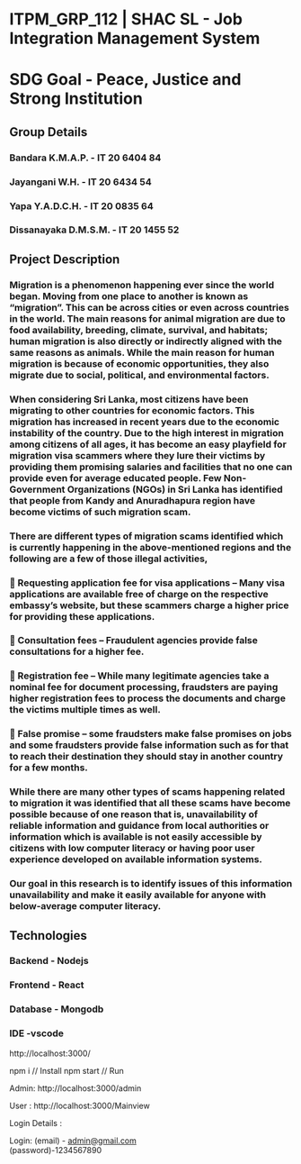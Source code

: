 # ITPM_GRP_112 | SHAC SL - Job Integration Management System
# SDG Goal - Peace, Justice and Strong Institution
 
## Group Details
### Bandara K.M.A.P. - IT 20 6404 84
### Jayangani W.H. -   IT 20 6434 54
### Yapa Y.A.D.C.H. -  IT 20 0835 64
### Dissanayaka D.M.S.M. - IT 20 1455 52

## Project Description
### Migration is a phenomenon happening ever since the world began. Moving from one place to another is known as “migration”. This can be across cities or even across countries in the world. The main reasons for animal migration are due to food availability, breeding, climate, survival, and habitats; human migration is also directly or indirectly aligned with the same reasons as animals. While the main reason for human migration is because of economic opportunities, they also migrate due to social, political, and environmental factors.
### When considering Sri Lanka, most citizens have been migrating to other countries for economic factors. This migration has increased in recent years due to the economic instability of the country. Due to the high interest in migration among citizens of all ages, it has become an easy playfield for migration visa scammers where they lure their victims by providing them promising salaries and facilities that no one can provide even for average educated people. Few Non-Government Organizations (NGOs) in Sri Lanka has identified that people from Kandy and Anuradhapura region have become victims of such migration scam.
### There are different types of migration scams identified which is currently happening in the above-mentioned regions and the following are a few of those illegal activities,
### 	Requesting application fee for visa applications – Many visa applications are available free of charge on the respective embassy’s website, but these scammers charge a higher price for providing these applications.
### 	Consultation fees – Fraudulent agencies provide false consultations for a higher fee.
### 	Registration fee – While many legitimate agencies take a nominal fee for document processing, fraudsters are paying higher registration fees to process the documents and charge the victims multiple times as well.
### 	False promise – some fraudsters make false promises on jobs and some fraudsters provide false information such as for that to reach their destination they should stay in another country for a few months.
### While there are many other types of scams happening related to migration it was identified that all these scams have become possible because of one reason that is, unavailability of reliable information and guidance from local authorities or information which is available is not easily accessible by citizens with low computer literacy or having poor user experience developed on available information systems.
### Our goal in this research is to identify issues of this information unavailability and make it easily available for anyone with below-average computer literacy. 

## Technologies
### Backend - Nodejs
### Frontend - React
### Database - Mongodb
### IDE -vscode



http://localhost:3000/

npm i // Install 
npm start // Run 



  Admin:
http://localhost:3000/admin

   User : 
http://localhost:3000/Mainview

   Login Details :

Login: (email) - admin@gmail.com        
(password)-1234567890


